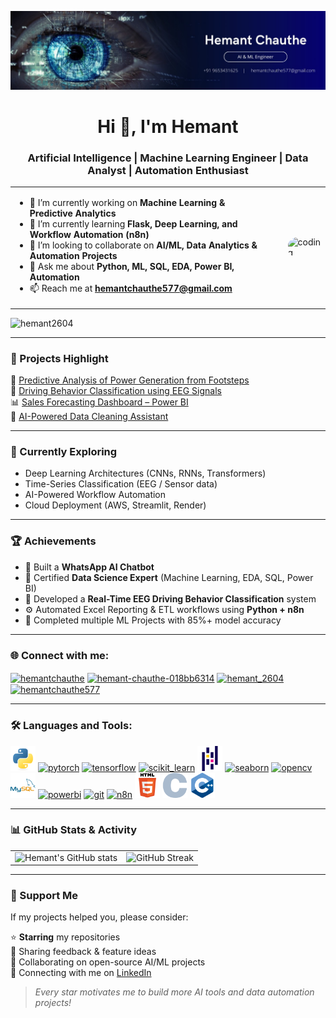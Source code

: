 ![logo](https://github.com/Hemant2604/Hemant2604/blob/main/1723212897000.jpeg)

<h1 align="center">Hi 👋, I'm Hemant</h1>
<h3 align="center">Artificial Intelligence | Machine Learning Engineer | Data Analyst | Automation Enthusiast</h3>

<table>
<tr>
<td>

- 🔭 I’m currently working on **Machine Learning & Predictive Analytics**  
- 🌱 I’m currently learning **Flask, Deep Learning, and Workflow Automation (n8n)**  
- 👯 I’m looking to collaborate on **AI/ML, Data Analytics & Automation Projects**  
- 💬 Ask me about **Python, ML, SQL, EDA, Power BI, Automation**  
- 📫 Reach me at **hemantchauthe577@gmail.com**

</td>
<td>
  <img src="https://github.com/Hemant2604/Hemant2604/blob/main/235224431-e8c8c12e-6826-47f1-89fb-2ddad83b3abf.gif" 
       alt="coding" 
       width="230" 
       height="160" 
       style="border-radius: 40%; margin-left: 20px;" />
</td>
</tr>
</table>

<p align="left"> 
  <img src="https://komarev.com/ghpvc/?username=hemant2604&label=Profile%20views&color=0e75b6&style=flat" alt="hemant2604" /> 
</p>

---

### 💼 Projects Highlight
🚀 [Predictive Analysis of Power Generation from Footsteps](#)  
🤖 [Driving Behavior Classification using EEG Signals](#)  
📊 [Sales Forecasting Dashboard – Power BI](#)  
🧠 [AI-Powered Data Cleaning Assistant](#)  

---

### 🧠 Currently Exploring
- Deep Learning Architectures (CNNs, RNNs, Transformers)  
- Time-Series Classification (EEG / Sensor data)  
- AI-Powered Workflow Automation  
- Cloud Deployment (AWS, Streamlit, Render)  

---

### 🏆 Achievements
- 🤖 Built a **WhatsApp AI Chatbot**   
- 🧠 Certified **Data Science Expert** (Machine Learning, EDA, SQL, Power BI)  
- 🚀 Developed a **Real-Time EEG Driving Behavior Classification** system  
- ⚙️ Automated Excel Reporting & ETL workflows using **Python + n8n**  
- 🥇 Completed multiple ML Projects with 85%+ model accuracy  

---
<h3 align="left">🌐 Connect with me:</h3>
<p align="left">
<a href="https://twitter.com/hemantchauthe" target="blank"><img align="center" src="https://raw.githubusercontent.com/rahuldkjain/github-profile-readme-generator/master/src/images/icons/Social/twitter.svg" alt="hemantchauthe" height="30" width="40" /></a>
<a href="https://linkedin.com/in/hemant-chauthe-018bb6314" target="blank"><img align="center" src="https://raw.githubusercontent.com/rahuldkjain/github-profile-readme-generator/master/src/images/icons/Social/linked-in-alt.svg" alt="hemant-chauthe-018bb6314" height="30" width="40" /></a>
<a href="https://instagram.com/hemant_2604" target="blank"><img align="center" src="https://raw.githubusercontent.com/rahuldkjain/github-profile-readme-generator/master/src/images/icons/Social/instagram.svg" alt="hemant_2604" height="30" width="40" /></a>
<a href="https://www.hackerrank.com/hemantchauthe577" target="blank"><img align="center" src="https://raw.githubusercontent.com/rahuldkjain/github-profile-readme-generator/master/src/images/icons/Social/hackerrank.svg" alt="hemantchauthe577" height="30" width="40" /></a>
</p>

---

<h3 align="left">🛠️ Languages and Tools:</h3>
<p align="left"> 
<a href="https://www.python.org" target="_blank" rel="noreferrer"><img src="https://raw.githubusercontent.com/devicons/devicon/master/icons/python/python-original.svg" alt="python" width="40" height="40"/></a> 
<a href="https://pytorch.org/" target="_blank" rel="noreferrer"><img src="https://www.vectorlogo.zone/logos/pytorch/pytorch-icon.svg" alt="pytorch" width="40" height="40"/></a> 
<a href="https://www.tensorflow.org" target="_blank" rel="noreferrer"><img src="https://www.vectorlogo.zone/logos/tensorflow/tensorflow-icon.svg" alt="tensorflow" width="40" height="40"/></a> 
<a href="https://scikit-learn.org/" target="_blank" rel="noreferrer"><img src="https://upload.wikimedia.org/wikipedia/commons/0/05/Scikit_learn_logo_small.svg" alt="scikit_learn" width="40" height="40"/></a> 
<a href="https://pandas.pydata.org/" target="_blank" rel="noreferrer"><img src="https://raw.githubusercontent.com/devicons/devicon/master/icons/pandas/pandas-original.svg" alt="pandas" width="40" height="40"/></a> 
<a href="https://seaborn.pydata.org/" target="_blank" rel="noreferrer"><img src="https://seaborn.pydata.org/_images/logo-mark-lightbg.svg" alt="seaborn" width="40" height="40"/></a> 
<a href="https://opencv.org/" target="_blank" rel="noreferrer"><img src="https://www.vectorlogo.zone/logos/opencv/opencv-icon.svg" alt="opencv" width="40" height="40"/></a> 
<a href="https://www.mysql.com/" target="_blank" rel="noreferrer"><img src="https://raw.githubusercontent.com/devicons/devicon/master/icons/mysql/mysql-original-wordmark.svg" alt="mysql" width="40" height="40"/></a> 
<a href="https://powerbi.microsoft.com/" target="_blank" rel="noreferrer"><img src="https://upload.wikimedia.org/wikipedia/commons/c/cf/New_Power_BI_Logo.svg" alt="powerbi" width="40" height="40"/></a> 
<a href="https://git-scm.com/" target="_blank" rel="noreferrer"><img src="https://www.vectorlogo.zone/logos/git-scm/git-scm-icon.svg" alt="git" width="40" height="40"/></a> 
<a href="https://n8n.io/" target="_blank" rel="noreferrer"><img src="https://avatars.githubusercontent.com/u/45487711?s=200&v=4" alt="n8n" width="40" height="40"/></a> 
<a href="https://www.w3.org/html/" target="_blank" rel="noreferrer"><img src="https://raw.githubusercontent.com/devicons/devicon/master/icons/html5/html5-original-wordmark.svg" alt="html5" width="40" height="40"/></a> 
<a href="https://www.cprogramming.com/" target="_blank" rel="noreferrer"><img src="https://raw.githubusercontent.com/devicons/devicon/master/icons/c/c-original.svg" alt="c" width="40" height="40"/></a> 
<a href="https://www.w3schools.com/cpp/" target="_blank" rel="noreferrer"><img src="https://raw.githubusercontent.com/devicons/devicon/master/icons/cplusplus/cplusplus-original.svg" alt="cplusplus" width="40" height="40"/></a> 
</p>

---

### 📊 GitHub Stats & Activity

<div align="center">

  <table>
    <tr>
      <td>
        <img 
          src="https://github-readme-stats.vercel.app/api?username=Hemant2604&show_icons=true&theme=radical&hide_border=true&bg_color=0D1117&title_color=00FFFF&icon_color=00FFFF"
          alt="Hemant's GitHub stats"
          width="400"/>
      </td>
      <td>
        <img 
          src="https://streak-stats.demolab.com?user=Hemant2604&theme=radical&hide_border=true&background=0D1117&ring=00FFFF&fire=00FFFF&currStreakLabel=00FFFF"
          alt="GitHub Streak"
          width="400"/>
      </td>
    </tr>
  </table>

</div>

---
### 🌟 Support Me
If my projects helped you, please consider:

⭐ **Starring** my repositories  
💬 Sharing feedback & feature ideas  
🤝 Collaborating on open-source AI/ML projects  
📩 Connecting with me on [LinkedIn](https://linkedin.com/in/hemant-chauthe-018bb6314)  

> *Every star motivates me to build more AI tools and data automation projects!*




